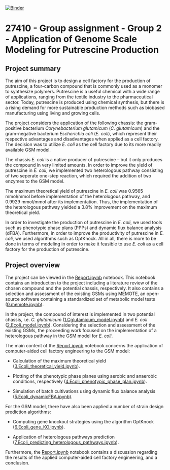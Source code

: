 [![Binder](https://mybinder.org/badge_logo.svg)](https://mybinder.org/v2/gh/27410/[27410-2020-group-project-group-2-gsm-c-glutamicum]/main)

# 27410 - Group assignment - Group 2 - Application of Genome Scale Modeling for Putrescine Production

## Project summary
The aim of this project is to design a cell factory for the production of putrescine, a four-carbon compound that is commonly used as a monomer to synthesize polymers. Putrescine is a useful chemical with a wide range of applications, ranging from the textile industry to the pharmaceutical sector. Today, putrescine is produced using chemical synthesis, but there is a rising demand for more sustainable production methods such as biobased manufacturing using living and growing cells.

The project considers the application of the following chassis: the gram-positive bacterium *Corynebacterium glutamicum* (*C. glutamicum*) and the gram-negative bacterium *Escherichia coli* (*E. coli*), which represent their respective advantages and disadvantages when applied as a cell factory. The decision was to utilize *E. coli* as the cell factory due to its more readily available GSM model.

The chassis *E. coli* is a native producer of putrescine – but it only produces the compound in very limited amounts. In order to improve the yield of putrescine in *E. coli*, we implemented two heterologous pathway consisting of two seperate one-step reaction, which required the addition of two enzymes to the GSM model.

The maximum theoretical yield of putrescine in *E. coli* was 0.9565 mmol/mmol before implementation of the heterologous pathway, and 0.9929 mmol/mmol after its implementation. Thus, the implementation of the heterologous pathway yielded a 3.8% improvement on the maximum theoretical yield.

In order to investigate the production of putrescine in *E. coli*, we used tools such as phenotypic phase plans (PPPs) and dynamic flux balance analysis (dFBA). Furthermore, in order to improve the productivity of putrescine in *E. coli*, we used algorithms such as OptKnock. All in all, there is more to be done in terms of modeling in order to make it feasible to use *E. coli* as a cell factory for the production of putrescine.

## Project overview
The project can be viewed in the [Report.ipynb](https://github.com/27410/27410-2020-group-project-group-2-gsm-c-glutamicum/blob/main/Report.ipynb) notebook. This notebook contains an introduction to the project including a literature review of the chosen compound and the potential chassis, respectively. It also contains a selection and assessment of the existing GSMs using MEMOTE, an open-source software containing a standardized set of metabolic model tests ([0.memote.ipynb](https://github.com/27410/27410-2020-group-project-group-2-gsm-c-glutamicum/blob/main/0.memote.ipynb)).

In the project, the compound of interest is implemented in two potential chassis, i.e. *C. glutamicum* ([1.Cglutamicum_model.ipynb](https://github.com/27410/27410-2020-group-project-group-2-gsm-c-glutamicum/blob/main/1.Cglutamicum_model.ipynb)) and *E. coli* ([2.Ecoli_model.ipynb](https://github.com/27410/27410-2020-group-project-group-2-gsm-c-glutamicum/blob/main/2.Ecoli_model.ipynb)). Considering the selection and assessment of the existing GSMs, the proceeding work focused on the implementation of a heterologous pathway in the GSM model for *E. coli*.

The main content of the [Report.ipynb](https://github.com/27410/27410-2020-group-project-group-2-gsm-c-glutamicum/blob/main/Report.ipynb) notebook concerns the application of computer-aided cell factory engineering to the GSM model:

* Calculation of the maximum theoretical yield ([3.Ecoli_theoretical_yield.ipynb](https://github.com/27410/27410-2020-group-project-group-2-gsm-c-glutamicum/blob/main/3.Ecoli_theoretical_yield.ipynb)).

* Plotting of the phenotypic phase planes using aerobic and anaerobic conditions, respectively ([4.Ecoli_phenotypic_phase_plan.ipynb](https://github.com/27410/27410-2020-group-project-group-2-gsm-c-glutamicum/blob/main/4.Ecoli_phenotypic_phase_plan.ipynb)).

* Simulation of batch cultivations using dynamic flux balance analysis ([5.Ecoli_dynamicFBA.ipynb](https://github.com/27410/27410-2020-group-project-group-2-gsm-c-glutamicum/blob/main/5.Ecoli_dynamicFBA.ipynb)).

For the GSM model, there have also been applied a number of strain design prediction algorithms:

* Computing gene knockout strategies using the algorithm OptKnock ([6.Ecoli_gene_KO.ipynb](https://github.com/27410/27410-2020-group-project-group-2-gsm-c-glutamicum/blob/main/6.Ecoli_gene_KO.ipynb)).

* Application of heterologous pathways prediction ([7.Ecoli_predicting_heterologous_pathways.ipynb](https://github.com/27410/27410-2020-group-project-group-2-gsm-c-glutamicum/blob/main/7.Ecoli_predicting_heterologous_pathways.ipynb)).

Furthermore, the [Report.ipynb](https://github.com/27410/27410-2020-group-project-group-2-gsm-c-glutamicum/blob/main/Report.ipynb) notebook contains a discussion regarding the results of the applied computer-aided cell factory engineering, and a conclusion.